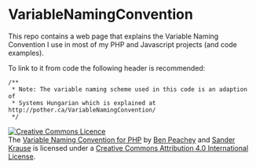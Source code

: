 VariableNamingConvention
========================

This  repo contains a web page that explains the Variable Naming Convention I use in most of my PHP and Javascript projects (and code examples).

To link to it from code the following header is recommended:


    /**
     * Note: The variable naming scheme used in this code is an adaption of 
     * Systems Hungarian which is explained at http://pother.ca/VariableNamingConvention/
     */
     
     
<a rel="license" href="http://creativecommons.org/licenses/by/4.0/"><img alt="Creative Commons Licence" style="border-width:0" src="http://i.creativecommons.org/l/by/4.0/88x31.png" /></a><br /><span xmlns:dct="http://purl.org/dc/terms/" href="http://purl.org/dc/dcmitype/Text" property="dct:title" rel="dct:type">The <a xmlns:dct="http://purl.org/dc/terms/" href="http://pother.ca/VariableNamingConvention/" rel="dct:source">Variable Naming Convention for PHP</a></span> by <a xmlns:cc="http://creativecommons.org/ns#" href="http://pother.ca/" property="cc:attributionName" rel="cc:attributionURL">Ben Peachey</a> and <a xmlns:cc="http://creativecommons.org/ns#" href="https://twitter.com/sanderkrause" property="cc:attributionName" rel="cc:attributionURL">Sander Krause</a> is licensed under a <a rel="license" href="http://creativecommons.org/licenses/by/4.0/">Creative Commons Attribution 4.0 International License</a>.

